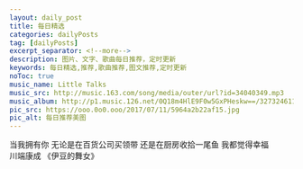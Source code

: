 ```yaml
---
layout: daily_post
title: 每日精选
categories: dailyPosts
tag: [dailyPosts]
excerpt_separator: <!--more-->
description: 图片、文字、歌曲每日推荐，定时更新
keywords: 每日精选,推荐,歌曲推荐,图文推荐,定时更新
noToc: true
music_name: Little Talks
music_src: http://music.163.com/song/media/outer/url?id=34040349.mp3
music_album: http://p1.music.126.net/0Q18m4HlE9F0w5GxPHeskw==/3273246116170811.jpg
pic_src: https://ooo.0o0.ooo/2017/07/11/5964a2b22af15.jpg
pic_alt: 每日推荐美图
---
```


当我拥有你
无论是在百货公司买领带
还是在厨房收拾一尾鱼
我都觉得幸福
<br/>
川端康成 《伊豆的舞女》
